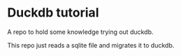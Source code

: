 # Duckdb tutorial
A repo to hold some knowledge trying out duckdb. 

This repo just reads a sqlite file and migrates it to duckdb. 
